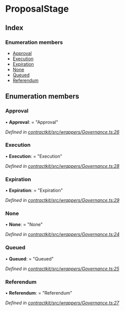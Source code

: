 # ProposalStage

## Index

### Enumeration members

* [Approval](../enums/_wrappers_governance_.proposalstage.md#approval)
* [Execution](../enums/_wrappers_governance_.proposalstage.md#execution)
* [Expiration](../enums/_wrappers_governance_.proposalstage.md#expiration)
* [None](../enums/_wrappers_governance_.proposalstage.md#none)
* [Queued](../enums/_wrappers_governance_.proposalstage.md#queued)
* [Referendum](../enums/_wrappers_governance_.proposalstage.md#referendum)

## Enumeration members

### Approval

• **Approval**: = "Approval"

_Defined in_ [_contractkit/src/wrappers/Governance.ts:26_](https://github.com/celo-org/celo-monorepo/blob/master/packages/contractkit/src/wrappers/Governance.ts#L26)

### Execution

• **Execution**: = "Execution"

_Defined in_ [_contractkit/src/wrappers/Governance.ts:28_](https://github.com/celo-org/celo-monorepo/blob/master/packages/contractkit/src/wrappers/Governance.ts#L28)

### Expiration

• **Expiration**: = "Expiration"

_Defined in_ [_contractkit/src/wrappers/Governance.ts:29_](https://github.com/celo-org/celo-monorepo/blob/master/packages/contractkit/src/wrappers/Governance.ts#L29)

### None

• **None**: = "None"

_Defined in_ [_contractkit/src/wrappers/Governance.ts:24_](https://github.com/celo-org/celo-monorepo/blob/master/packages/contractkit/src/wrappers/Governance.ts#L24)

### Queued

• **Queued**: = "Queued"

_Defined in_ [_contractkit/src/wrappers/Governance.ts:25_](https://github.com/celo-org/celo-monorepo/blob/master/packages/contractkit/src/wrappers/Governance.ts#L25)

### Referendum

• **Referendum**: = "Referendum"

_Defined in_ [_contractkit/src/wrappers/Governance.ts:27_](https://github.com/celo-org/celo-monorepo/blob/master/packages/contractkit/src/wrappers/Governance.ts#L27)

